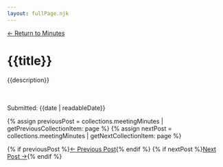 ```yaml
---
layout: fullPage.njk
---
```

<a href="/minutes">← Return to Minutes</a>
# {{title}}
{{description}}

<br>
<br>
Submitted: {{date | readableDate}}

{% assign previousPost = collections.meetingMinutes | getPreviousCollectionItem: page %}
{% assign nextPost = collections.meetingMinutes | getNextCollectionItem: page %}
<div class="post-btn-wrapper">
    {% if previousPost %}<a href="{{ previousPost.url }}">← Previous Post</a>{% endif %}
    {% if nextPost %}<a href="{{ nextPost.url }}">Next Post →</a>{% endif %}
</div>